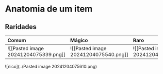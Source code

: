 # **Anatomia de um item**
##  Raridades
| Comum | Mágico | Raro | Único |
|:---|:---|:---|:---|
| ![[Pasted image 20241204075339.png]] | ![[Pasted image 20241204075540.png]] | ![[Pasted image 20241204075559.png]] | ! |

![nico](../Pasted image 20241204075610.png)
